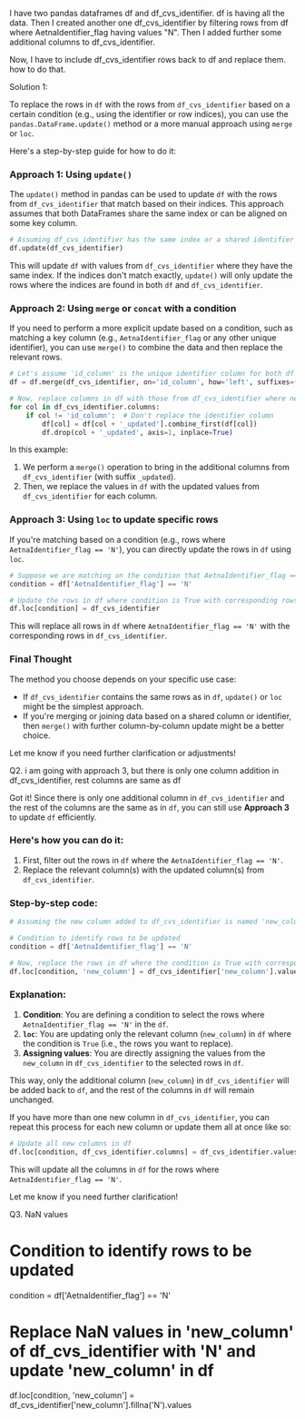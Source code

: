 I have two pandas dataframes df and df_cvs_identifier. 
df is having all the data. Then I created another one df_cvs_identifier by filtering rows from df where AetnaIdentifier_flag having values "N". Then I added further some additional columns to df_cvs_identifier.

Now, I have to include df_cvs_identifier rows back to df and replace them. how to do that.

Solution 1:

To replace the rows in `df` with the rows from `df_cvs_identifier` based on a certain condition (e.g., using the identifier or row indices), you can use the `pandas.DataFrame.update()` method or a more manual approach using `merge` or `loc`.

Here's a step-by-step guide for how to do it:

### Approach 1: Using `update()`
The `update()` method in pandas can be used to update `df` with the rows from `df_cvs_identifier` that match based on their indices. This approach assumes that both DataFrames share the same index or can be aligned on some key column.

```python
# Assuming df_cvs_identifier has the same index or a shared identifier column
df.update(df_cvs_identifier)
```

This will update `df` with values from `df_cvs_identifier` where they have the same index. If the indices don't match exactly, `update()` will only update the rows where the indices are found in both `df` and `df_cvs_identifier`.

### Approach 2: Using `merge` or `concat` with a condition
If you need to perform a more explicit update based on a condition, such as matching a key column (e.g., `AetnaIdentifier_flag` or any other unique identifier), you can use `merge()` to combine the data and then replace the relevant rows.

```python
# Let's assume 'id_column' is the unique identifier column for both df and df_cvs_identifier
df = df.merge(df_cvs_identifier, on='id_column', how='left', suffixes=('', '_updated'))

# Now, replace columns in df with those from df_cvs_identifier where needed
for col in df_cvs_identifier.columns:
    if col != 'id_column':  # Don't replace the identifier column
        df[col] = df[col + '_updated'].combine_first(df[col])
        df.drop(col + '_updated', axis=1, inplace=True)
```

In this example:
1. We perform a `merge()` operation to bring in the additional columns from `df_cvs_identifier` (with suffix `_updated`).
2. Then, we replace the values in `df` with the updated values from `df_cvs_identifier` for each column.

### Approach 3: Using `loc` to update specific rows
If you're matching based on a condition (e.g., rows where `AetnaIdentifier_flag == 'N'`), you can directly update the rows in `df` using `loc`.

```python
# Suppose we are matching on the condition that AetnaIdentifier_flag == 'N'
condition = df['AetnaIdentifier_flag'] == 'N'

# Update the rows in df where condition is True with corresponding rows from df_cvs_identifier
df.loc[condition] = df_cvs_identifier
```

This will replace all rows in `df` where `AetnaIdentifier_flag == 'N'` with the corresponding rows in `df_cvs_identifier`.

### Final Thought
The method you choose depends on your specific use case:
- If `df_cvs_identifier` contains the same rows as in `df`, `update()` or `loc` might be the simplest approach.
- If you're merging or joining data based on a shared column or identifier, then `merge()` with further column-by-column update might be a better choice.

Let me know if you need further clarification or adjustments!


Q2. i am going with approach 3, but there is only one column addition in df_cvs_identifier, rest columns are same as df

Got it! Since there is only one additional column in `df_cvs_identifier` and the rest of the columns are the same as in `df`, you can still use **Approach 3** to update `df` efficiently.

### Here's how you can do it:

1. First, filter out the rows in `df` where the `AetnaIdentifier_flag == 'N'`.
2. Replace the relevant column(s) with the updated column(s) from `df_cvs_identifier`.

### Step-by-step code:

```python
# Assuming the new column added to df_cvs_identifier is named 'new_column'

# Condition to identify rows to be updated
condition = df['AetnaIdentifier_flag'] == 'N'

# Now, replace the rows in df where the condition is True with corresponding rows from df_cvs_identifier
df.loc[condition, 'new_column'] = df_cvs_identifier['new_column'].values
```

### Explanation:

1. **Condition**: You are defining a condition to select the rows where `AetnaIdentifier_flag == 'N'` in the `df`.
2. **`loc`**: You are updating only the relevant column (`new_column`) in `df` where the condition is `True` (i.e., the rows you want to replace).
3. **Assigning values**: You are directly assigning the values from the `new_column` in `df_cvs_identifier` to the selected rows in `df`.

This way, only the additional column (`new_column`) in `df_cvs_identifier` will be added back to `df`, and the rest of the columns in `df` will remain unchanged.

If you have more than one new column in `df_cvs_identifier`, you can repeat this process for each new column or update them all at once like so:

```python
# Update all new columns in df
df.loc[condition, df_cvs_identifier.columns] = df_cvs_identifier.values
```

This will update all the columns in `df` for the rows where `AetnaIdentifier_flag == 'N'`.

Let me know if you need further clarification!


Q3. NaN values

# Condition to identify rows to be updated
condition = df['AetnaIdentifier_flag'] == 'N'

# Replace NaN values in 'new_column' of df_cvs_identifier with 'N' and update 'new_column' in df
df.loc[condition, 'new_column'] = df_cvs_identifier['new_column'].fillna('N').values
